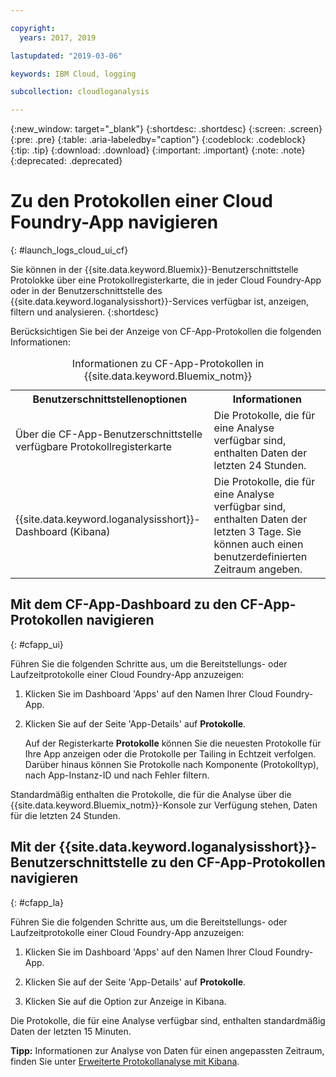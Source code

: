 ```yaml
---

copyright:
  years: 2017, 2019

lastupdated: "2019-03-06"

keywords: IBM Cloud, logging

subcollection: cloudloganalysis

---
```


{:new_window: target="_blank"}
{:shortdesc: .shortdesc}
{:screen: .screen}
{:pre: .pre}
{:table: .aria-labeledby="caption"}
{:codeblock: .codeblock}
{:tip: .tip}
{:download: .download}
{:important: .important}
{:note: .note}
{:deprecated: .deprecated}

# Zu den Protokollen einer Cloud Foundry-App navigieren
{: #launch_logs_cloud_ui_cf}

Sie können in der {{site.data.keyword.Bluemix}}-Benutzerschnittstelle Protolokke über eine Protokollregisterkarte, die in jeder Cloud Foundry-App oder in der Benutzerschnittstelle des {{site.data.keyword.loganalysisshort}}-Services verfügbar ist, anzeigen, filtern und analysieren.
{:shortdesc}

Berücksichtigen Sie bei der Anzeige von CF-App-Protokollen die folgenden Informationen:

<table>
  <caption>Informationen zu CF-App-Protokollen in {{site.data.keyword.Bluemix_notm}}</caption>
  <tr>
    <th>Benutzerschnittstellenoptionen</th>
    <th>Informationen</th>
  </tr>
  <tr>
    <td>Über die CF-App-Benutzerschnittstelle verfügbare Protokollregisterkarte </td>
    <td>Die Protokolle, die für eine Analyse verfügbar sind, enthalten Daten der letzten 24 Stunden.</td>
  </tr>
  <tr>
    <td>{{site.data.keyword.loganalysisshort}}-Dashboard (Kibana)</td>
    <td>Die Protokolle, die für eine Analyse verfügbar sind, enthalten Daten der letzten 3 Tage. Sie können auch einen benutzerdefinierten Zeitraum angeben.</td>
  </tr>
</table>


## Mit dem CF-App-Dashboard zu den CF-App-Protokollen navigieren
{: #cfapp_ui}

Führen Sie die folgenden Schritte aus, um die Bereitstellungs- oder Laufzeitprotokolle einer Cloud Foundry-App anzuzeigen:

1. Klicken Sie im Dashboard 'Apps' auf den Namen Ihrer Cloud Foundry-App.

2. Klicken Sie auf der Seite 'App-Details' auf **Protokolle**.

    Auf der Registerkarte **Protokolle** können Sie die neuesten Protokolle für Ihre App anzeigen oder die Protokolle per Tailing in Echtzeit verfolgen. Darüber hinaus können Sie Protokolle nach Komponente (Protokolltyp), nach App-Instanz-ID und nach Fehler filtern.

Standardmäßig enthalten die Protokolle, die für die Analyse über die {{site.data.keyword.Bluemix_notm}}-Konsole zur Verfügung stehen, Daten für die letzten 24 Stunden.


## Mit der {{site.data.keyword.loganalysisshort}}-Benutzerschnittstelle zu den CF-App-Protokollen navigieren
{: #cfapp_la}

Führen Sie die folgenden Schritte aus, um die Bereitstellungs- oder Laufzeitprotokolle einer Cloud Foundry-App anzuzeigen:

1. Klicken Sie im Dashboard 'Apps' auf den Namen Ihrer Cloud Foundry-App.

2. Klicken Sie auf der Seite 'App-Details' auf **Protokolle**.

3. Klicken Sie auf die Option zur Anzeige in Kibana.

Die Protokolle, die für eine Analyse verfügbar sind, enthalten standardmäßig Daten der letzten 15 Minuten.

**Tipp:** Informationen zur Analyse von Daten für einen angepassten Zeitraum, finden Sie unter [Erweiterte Protokollanalyse mit Kibana](/docs/services/CloudLogAnalysis/kibana?topic=cloudloganalysis-analyzing_logs_Kibana#analyzing_logs_Kibana).

